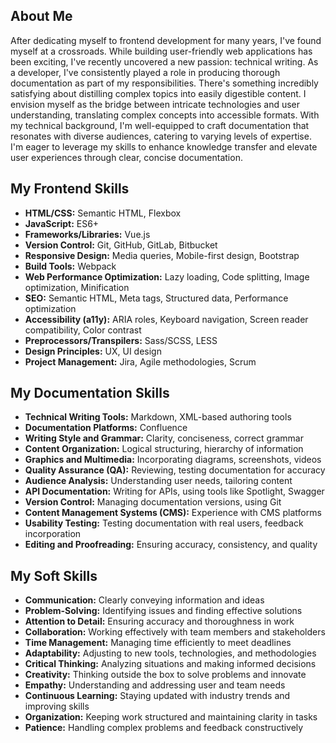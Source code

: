 
<h2>About Me</h2>
<p>
After dedicating myself to frontend development for many years, I've found myself at a crossroads. While building user-friendly web applications has been exciting, I've recently uncovered a new passion: technical writing. As a developer, I've consistently played a role in producing thorough documentation as part of my responsibilities. There's something incredibly satisfying about distilling complex topics into easily digestible content. I envision myself as the bridge between intricate technologies and user understanding, translating complex concepts into accessible formats. With my technical background, I'm well-equipped to craft documentation that resonates with diverse audiences, catering to varying levels of expertise. I'm eager to leverage my skills to enhance knowledge transfer and elevate user experiences through clear, concise documentation.
</p>


<h2>My Frontend Skills</h2>
<ul>
  <li><strong>HTML/CSS:</strong> Semantic HTML, Flexbox</li>
  <li><strong>JavaScript:</strong> ES6+</li>
  <li><strong>Frameworks/Libraries:</strong> Vue.js</li>
  <li><strong>Version Control:</strong> Git, GitHub, GitLab, Bitbucket</li>
  <li><strong>Responsive Design:</strong> Media queries, Mobile-first design, Bootstrap</li>
  <li><strong>Build Tools:</strong> Webpack</li>
  <li><strong>Web Performance Optimization:</strong> Lazy loading, Code splitting, Image optimization, Minification</li>
  <li><strong>SEO:</strong> Semantic HTML, Meta tags, Structured data, Performance optimization</li>
  <li><strong>Accessibility (a11y):</strong> ARIA roles, Keyboard navigation, Screen reader compatibility, Color contrast</li>
  <li><strong>Preprocessors/Transpilers:</strong> Sass/SCSS, LESS</li>
  <li><strong>Design Principles:</strong> UX, UI design</li>
  <li><strong>Project Management:</strong> Jira, Agile methodologies, Scrum</li>
</ul>

<h2>My Documentation Skills</h2>
<ul>
  <li><strong>Technical Writing Tools:</strong> Markdown, XML-based authoring tools</li>
  <li><strong>Documentation Platforms:</strong> Confluence</li>
  <li><strong>Writing Style and Grammar:</strong> Clarity, conciseness, correct grammar</li>
  <li><strong>Content Organization:</strong> Logical structuring, hierarchy of information</li>
  <li><strong>Graphics and Multimedia:</strong> Incorporating diagrams, screenshots, videos</li>
  <li><strong>Quality Assurance (QA):</strong> Reviewing, testing documentation for accuracy</li>
  <li><strong>Audience Analysis:</strong> Understanding user needs, tailoring content</li>
  <li><strong>API Documentation:</strong> Writing for APIs, using tools like Spotlight, Swagger</li>
  <li><strong>Version Control:</strong> Managing documentation versions, using Git</li>
  <li><strong>Content Management Systems (CMS):</strong> Experience with CMS platforms</li>
  <li><strong>Usability Testing:</strong> Testing documentation with real users, feedback incorporation</li>
  <li><strong>Editing and Proofreading:</strong> Ensuring accuracy, consistency, and quality</li>
</ul>

<h2>My Soft Skills</h2>
<ul>
  <li><strong>Communication:</strong> Clearly conveying information and ideas</li>
  <li><strong>Problem-Solving:</strong> Identifying issues and finding effective solutions</li>
  <li><strong>Attention to Detail:</strong> Ensuring accuracy and thoroughness in work</li>
  <li><strong>Collaboration:</strong> Working effectively with team members and stakeholders</li>
  <li><strong>Time Management:</strong> Managing time efficiently to meet deadlines</li>
  <li><strong>Adaptability:</strong> Adjusting to new tools, technologies, and methodologies</li>
  <li><strong>Critical Thinking:</strong> Analyzing situations and making informed decisions</li>
  <li><strong>Creativity:</strong> Thinking outside the box to solve problems and innovate</li>
  <li><strong>Empathy:</strong> Understanding and addressing user and team needs</li>
  <li><strong>Continuous Learning:</strong> Staying updated with industry trends and improving skills</li>
  <li><strong>Organization:</strong> Keeping work structured and maintaining clarity in tasks</li>
  <li><strong>Patience:</strong> Handling complex problems and feedback constructively</li>
</ul>
